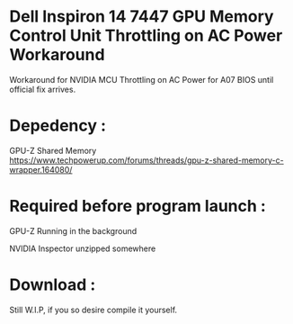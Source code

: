 # Dell Inspiron 14 7447 GPU Memory Control Unit Throttling on AC Power Workaround
Workaround for NVIDIA MCU Throttling on AC Power for A07 BIOS until official fix arrives.

# Depedency :
GPU-Z Shared Memory https://www.techpowerup.com/forums/threads/gpu-z-shared-memory-c-wrapper.164080/

# Required before program launch :
GPU-Z Running in the background

NVIDIA Inspector unzipped somewhere

# Download :
Still W.I.P, if you so desire compile it yourself.
